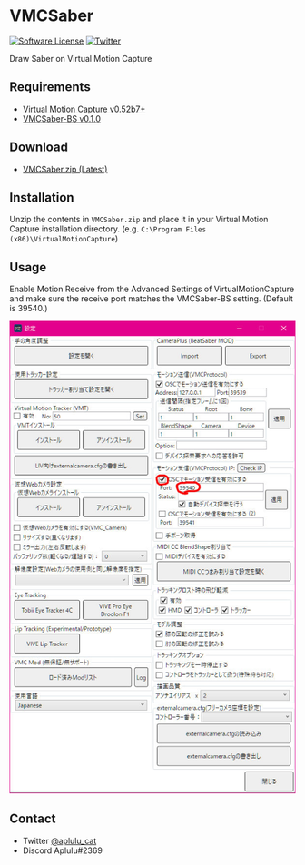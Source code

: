 # VMCSaber

[![Software License](https://img.shields.io/badge/license-MIT-brightgreen.svg)](LICENSE)
[![Twitter](https://img.shields.io/twitter/url?style=social&url=https%3A%2F%2Fgithub.com%2Faplulu%2FVMCSaber)](https://twitter.com/intent/tweet?text=VMCSaber&url=https%3A%2F%2Fgithub.com%2Faplulu%2FVMCSaber)

Draw Saber on Virtual Motion Capture

## Requirements

* [Virtual Motion Capture v0.52b7+](https://akira.fanbox.cc/)
* [VMCSaber-BS v0.1.0](https://github.com/aplulu/VMCSaber-BS)

## Download

 * [VMCSaber.zip (Latest)](https://github.com/aplulu/VMCSaber/releases/latest/download/VMCSaber.zip)

## Installation

Unzip the contents in `VMCSaber.zip` and place it in your Virtual Motion Capture installation directory. (e.g. `C:\Program Files (x86)\VirtualMotionCapture`)

## Usage

Enable Motion Receive from the Advanced Settings of VirtualMotionCapture and make sure the receive port matches the VMCSaber-BS setting. (Default is 39540.)

![VMCSettings](vmcsettings.jpg)

## Contact

 * Twitter [@aplulu_cat](https://twitter.com/aplulu_cat)
 * Discord Aplulu#2369
